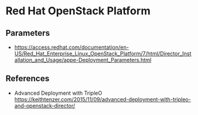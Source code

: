 Red Hat OpenStack Platform
==========================


Parameters
----------

  * https://access.redhat.com/documentation/en-US/Red_Hat_Enterprise_Linux_OpenStack_Platform/7/html/Director_Installation_and_Usage/appe-Deployment_Parameters.html


References
----------

  * Advanced Deployment with TripleO https://keithtenzer.com/2015/11/09/advanced-deployment-with-tripleo-and-openstack-director/